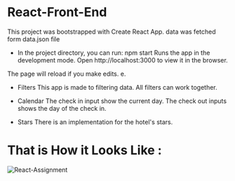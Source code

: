 # React-Front-End

This project was bootstrapped with Create React App.
data was fetched form data.json file

* In the project directory, you can run: npm start
Runs the app in the development mode.
Open http://localhost:3000 to view it in the browser.

The page will reload if you make edits.
e.

* Filters
This app is made to filtering data. All filters can work together.

* Calendar
The check in input show the current day. The check out inputs shows the day of the check in.

* Stars
There is an implementation for the hotel's stars.

# That is How it Looks Like :

![React-Assignment](https://user-images.githubusercontent.com/62078660/97890066-c590b780-1d35-11eb-8036-36d9afd2421d.PNG)